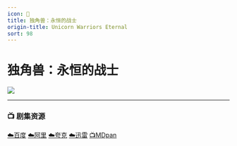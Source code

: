 ```yaml
---
icon: 🦄
title: 独角兽：永恒的战士
origin-title: Unicorn Warriors Eternal
sort: 98
---
```

# 独角兽：永恒的战士

![](/assets/image/553e8f09663963582343e24fde79fd727300d3b0%20(1).jpeg)

----

### 📺 剧集资源 <Badge type="tip" text="擦枪字幕组" />

[☁️百度](https://pan.baidu.com/s/18v84VnwVSghf8GDCQtCbhw?pwd=y3fe) [☁️阿里](https://www.alipan.com/s/Z9MBjoJDr9V) [☁️夸克](https://pan.quark.cn/s/71adbcd400a0) [☁️迅雷](https://pan.xunlei.com/s/VOcJWPqrwC7AAzZahi6xWxokA1?pwd=f9rj#) [📺MDpan](https://pan.mdsub.top/%E7%8B%AC%E8%A7%92%E5%85%BD%E6%B0%B8%E6%81%92%E7%9A%84%E6%88%98%E5%A3%AB)
